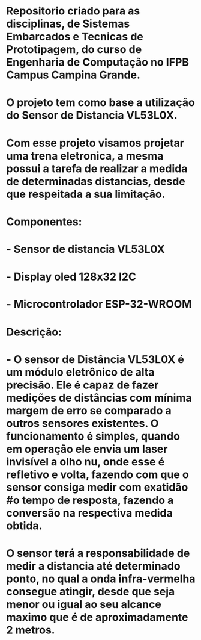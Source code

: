 # Repositorio criado para as disciplinas, de Sistemas Embarcados e Tecnicas de Prototipagem, do curso de Engenharia de Computação no IFPB Campus Campina Grande.
# O projeto tem como base a utilização do Sensor de Distancia VL53L0X.
#
# Com esse projeto visamos projetar uma trena eletronica, a mesma possui a tarefa de realizar a medida de determinadas distancias, desde que respeitada a sua limitação. 
# 
# Componentes:
#     - Sensor de distancia VL53L0X
#     - Display oled 128x32 I2C
#     - Microcontrolador ESP-32-WROOM
#
# Descrição:
#     - O sensor de Distância VL53L0X é um módulo eletrônico de alta precisão. Ele é capaz de fazer medições de distâncias com mínima margem de erro se comparado a outros sensores existentes. O funcionamento é simples, quando em operação ele envia um laser invisível a olho nu, onde esse é refletivo e volta, fazendo com que o sensor consiga medir com exatidão #o tempo de resposta, fazendo a conversão na respectiva medida obtida.
#
# O sensor terá a responsabilidade de medir a distancia até determinado ponto, no qual a onda infra-vermelha consegue atingir, desde que seja menor ou igual ao seu alcance maximo que é de aproximadamente 2 metros.
#
